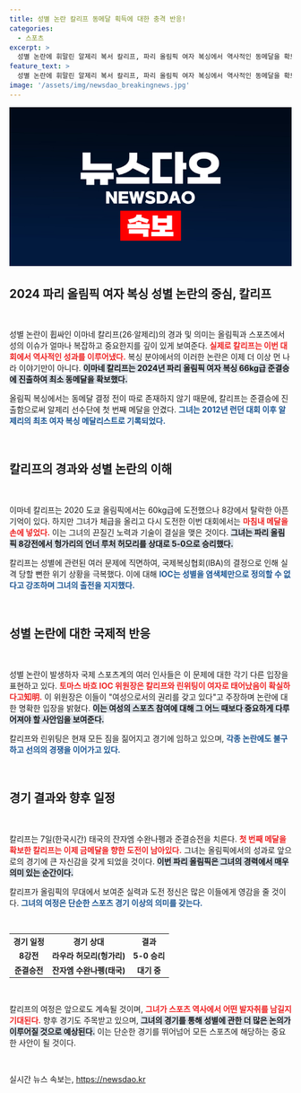```yaml
---
title: 성별 논란 칼리프 동메달 획득에 대한 충격 반응!
categories:
  - 스포츠
excerpt: >
  성별 논란에 휘말린 알제리 복서 칼리프, 파리 올림픽 여자 복싱에서 역사적인 동메달을 확보! 국제올림픽위원회의 지지 속에서 칼리프의 경기는 더욱 주목받고 있습니다. 이 흥미진진한 이야기를 클릭해보세요!
feature_text: >
  성별 논란에 휘말린 알제리 복서 칼리프, 파리 올림픽 여자 복싱에서 역사적인 동메달을 확보! 국제올림픽위원회의 지지 속에서 칼리프의 경기는 더욱 주목받고 있습니다. 이 흥미진진한 이야기를 클릭해보세요!
image: '/assets/img/newsdao_breakingnews.jpg'
---
```


<p><img src="/assets/img/newsdao_breakingnews.jpg" alt="bookingtag 속보" /></p>

<h2 data-ke-size="size26">2024 파리 올림픽 여자 복싱 성별 논란의 중심, 칼리프</h2>

<p data-ke-size="size16">&nbsp;</p>

<p>성별 논란이 휩싸인 이마네 칼리프(26·알제리)의 경과 및 의미는 올림픽과 스포츠에서 성의 이슈가 얼마나 복잡하고 중요한지를 깊이 있게 보여준다. <b><span style="color: #ee2323;">실제로 칼리프는 이번 대회에서 역사적인 성과를 이루어냈다.</span></b> 복싱 분야에서의 이러한 논란은 이제 더 이상 먼 나라 이야기만이 아니다. <b><span style="background-color: #21538527;">이마네 칼리프는 2024년 파리 올림픽 여자 복싱 66kg급 준결승에 진출하여 최소 동메달을 확보했다.</span></b></p>

<p>올림픽 복싱에서는 동메달 결정 전이 따로 존재하지 않기 때문에, 칼리프는 준결승에 진출함으로써 알제리 선수단에 첫 번째 메달을 안겼다. <b><span style="color: #1a5490;">그녀는 2012년 런던 대회 이후 알제리의 최초 여자 복싱 메달리스트로 기록되었다.</span></b></p>

<p data-ke-size="size16">&nbsp;</p>

<h2 data-ke-size="size26">칼리프의 경과와 성별 논란의 이해</h2>

<p data-ke-size="size16">&nbsp;</p>

<p>이마네 칼리프는 2020 도쿄 올림픽에서는 60kg급에 도전했으나 8강에서 탈락한 아픈 기억이 있다. 하지만 그녀가 체급을 올리고 다시 도전한 이번 대회에서는 <b><span style="color: #ee2323;">마침내 메달을 손에 넣었다.</span></b> 이는 그녀의 끈질긴 노력과 기술이 결실을 맺은 것이다. <b><span style="background-color: #21538527;">그녀는 파리 올림픽 8강전에서 헝가리의 언너 루처 허모리를 상대로 5-0으로 승리했다.</span></b></p>

<p>칼리프는 성별에 관련된 여러 문제에 직면하여, 국제복싱협회(IBA)의 결정으로 인해 실격 당할 뻔한 위기 상황을 극복했다. 이에 대해 <b><span style="color: #1a5490;">IOC는 성별을 염색체만으로 정의할 수 없다고 강조하며 그녀의 출전을 지지했다.</span></b></p>

<p data-ke-size="size16">&nbsp;</p>

<h2 data-ke-size="size26">성별 논란에 대한 국제적 반응</h2>

<p data-ke-size="size16">&nbsp;</p>

<p>성별 논란이 발생하자 국제 스포츠계의 여러 인사들은 이 문제에 대한 각기 다른 입장을 표현하고 있다. <b><span style="color: #ee2323;">토마스 바흐 IOC 위원장은 칼리프와 린위팅이 여자로 태어났음이 확실하다고知明.</span></b> 이 위원장은 이들이 "여성으로서의 권리를 갖고 있다"고 주장하며 논란에 대한 명확한 입장을 밝혔다. <b><span style="background-color: #21538527;">이는 여성의 스포츠 참여에 대해 그 어느 때보다 중요하게 다루어져야 할 사안임을 보여준다.</span></b></p>

<p>칼리프와 린위팅은 현재 모든 짐을 짊어지고 경기에 임하고 있으며, <b><span style="color: #1a5490;">각종 논란에도 불구하고 선의의 경쟁을 이어가고 있다.</span></b></p>

<p data-ke-size="size16">&nbsp;</p>

<h2 data-ke-size="size26">경기 결과와 향후 일정</h2>

<p data-ke-size="size16">&nbsp;</p>

<p>칼리프는 7일(한국시간) 태국의 잔자엠 수완나펭과 준결승전을 치른다. <b><span style="color: #ee2323;">첫 번째 메달을 확보한 칼리프는 이제 금메달을 향한 도전이 남아있다.</span></b> 그녀는 올림픽에서의 성과로 앞으로의 경기에 큰 자신감을 갖게 되었을 것이다. <b><span style="background-color: #21538527;">이번 파리 올림픽은 그녀의 경력에서 매우 의미 있는 순간이다.</span></b></p>

<p>칼리프가 올림픽의 무대에서 보여준 실력과 도전 정신은 많은 이들에게 영감을 줄 것이다. <b><span style="color: #1a5490;">그녀의 여정은 단순한 스포츠 경기 이상의 의미를 갖는다.</span></b></p>

<p data-ke-size="size16">&nbsp;</p>

<table>
  <tr>
    <th style="text-align: center;">경기 일정</th>
    <th style="text-align: center;">경기 상대</th>
    <th style="text-align: center;">결과</th>
  </tr>
  <tr>
    <td style="text-align: center; height: 17px;"><b>8강전</b></td>
    <td style="text-align: center; height: 17px;"><b>라우라 허모리(헝가리)</b></td>
    <td style="text-align: center; height: 17px;"><b>5-0 승리</b></td>
  </tr>
  <tr>
    <td style="text-align: center; height: 17px;"><b>준결승전</b></td>
    <td style="text-align: center; height: 17px;"><b>잔자엠 수완나펭(태국)</b></td>
    <td style="text-align: center; height: 17px;"><b>대기 중</b></td>
  </tr>
</table>

<p data-ke-size="size16">&nbsp;</p>

<p>칼리프의 여정은 앞으로도 계속될 것이며, <b><span style="color: #ee2323;">그녀가 스포츠 역사에서 어떤 발자취를 남길지 기대된다.</span></b> 향후 경기도 주목받고 있으며, <b><span style="background-color: #21538527;">그녀의 경기를 통해 성별에 관한 더 많은 논의가 이루어질 것으로 예상된다.</span></b> 이는 단순한 경기를 뛰어넘어 모든 스포츠에 해당하는 중요한 사안이 될 것이다. </p>

<p data-ke-size="size16">&nbsp;</p>
실시간 뉴스 속보는, <a href="https://newsdao.kr" rel="dofollow">https://newsdao.kr</a>


